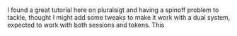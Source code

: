 # 
I found a great tutorial here on pluralsigt and having a spinoff problem to tackle, thought I might add some tweaks to make it work with a dual system, expected to work with both sessions and tokens. 
This 